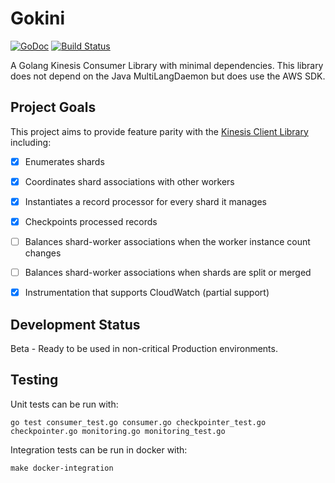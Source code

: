 # Gokini

[![GoDoc](https://godoc.org/github.com/golang/gddo?status.svg)](https://godoc.org/github.com/patrobinson/gokini)
[![Build
Status](https://travis-ci.org/golang/gddo.svg?branch=master)](https://travis-ci.org/patrobinson/gokini)

A Golang Kinesis Consumer Library with minimal dependencies. This library does not depend on the Java MultiLangDaemon but does use the AWS SDK.

## Project Goals

This project aims to provide feature parity with the [Kinesis Client Library](https://github.com/awslabs/amazon-kinesis-client) including:

- [x] Enumerates shards

- [x] Coordinates shard associations with other workers

- [x] Instantiates a record processor for every shard it manages

- [x] Checkpoints processed records

- [ ] Balances shard-worker associations when the worker instance count changes

- [ ] Balances shard-worker associations when shards are split or merged

- [x] Instrumentation that supports CloudWatch (partial support)

## Development Status

Beta - Ready to be used in non-critical Production environments.

## Testing

Unit tests can be run with:
```
go test consumer_test.go consumer.go checkpointer_test.go checkpointer.go monitoring.go monitoring_test.go
```

Integration tests can be run in docker with:
```
make docker-integration
```
